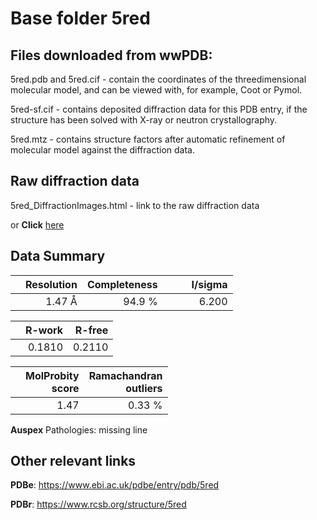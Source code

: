 # Base folder 5red

## Files downloaded from wwPDB:

5red.pdb and 5red.cif - contain the coordinates of the threedimensional molecular model, and can be viewed with, for example, Coot or Pymol.

5red-sf.cif - contains deposited diffraction data for this PDB entry, if the structure has been solved with X-ray or neutron crystallography.

5red.mtz - contains structure factors after automatic refinement of molecular model against the diffraction data.

## Raw diffraction data

5red_DiffractionImages.html - link to the raw diffraction data 

or **Click** [here](https://zenodo.org/record/3730603) 

## Data Summary
|   | Resolution | Completeness| I/sigma |
|---|-------------:|----------------:|--------------:|
|   |1.47 Å|94.9  %|<img width=50/>6.200|

|   | **R-work**| **R-free**   
|---|-------------:|----------------:|           
||  0.1810|  0.2110|

|   |**MolProbity<br>score**| **Ramachandran<br>outliers** 
|---|-------------:|----------------:|
||  1.47|  0.33 %|

**Auspex** Pathologies: missing line

 

## Other relevant links 
**PDBe**:  https://www.ebi.ac.uk/pdbe/entry/pdb/5red
 
**PDBr**: https://www.rcsb.org/structure/5red 

